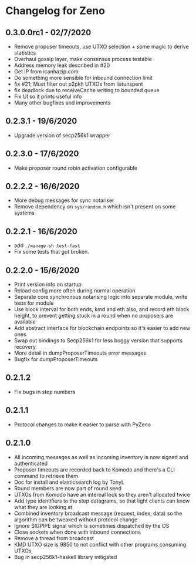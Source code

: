 # Changelog for Zeno

## 0.3.0.0rc1 - 02/7/2020

* Remove proposer timeouts, use UTXO selection + some magic to derive statistics
* Overhaul gossip layer, make consensus process testable
* Address memory leak described in #20
* Get IP from icanhazip.com
* Do something more sensible for inbound connection limit
* fix #21; Must filter out p2pkh UTXOs from listunspent
* fix deadlock due to receiveCache writing to bounded queue
* Fix UI so it prints useful info
* Many other bugfixes and improvements

## 0.2.3.1 - 19/6/2020

* Upgrade version of secp256k1 wrapper

## 0.2.3.0 - 17/6/2020

* Make proposer round robin activation configurable

## 0.2.2.2 - 16/6/2020

* More debug messages for sync notariser
* Remove dependency on `sys/random.h` which isn't present on some systems

## 0.2.2.1 - 16/6/2020

* add `./manage.sh test-fast`
* Fix some tests that got broken.

## 0.2.2.0 - 15/6/2020

* Print version info on startup
* Reload config more often during normal operation
* Separate core synchronous notarising logic into separate module, write tests for module
* Use block interval for both ends, kmd and eth also, and record eth block height, to prevent getting stuck in a round when no proposers are available
* Add abstract interface for blockchain endpoints so it's easier to add new ones
* Swap out bindings to Secp256k1 for less buggy version that supports recovery
* More detail in dumpProposerTimeouts error messages
* Bugfix for dumpProposerTimeouts

## 0.2.1.2

* Fix bugs in step numbers

## 0.2.1.1

* Protocol changes to make it easier to parse with PyZeno

## 0.2.1.0

* All incoming messages as well as incoming inventory is now signed and authenticated
* Proposer timeouts are recorded back to Komodo and there's a CLI command to retrieve them
* Doc for install and elasticsearch log by TonyL
* Round members are now part of round seed
* UTXOs from Komodo have an internal lock so they aren't allocated twice
* Add type identifiers to the step datagrams, so that light clients can know what they are looking at
* Combined inventory broadcast message (request, index, data) so the algorithm can be tweaked without protocol change
* Ignore SIGPIPE signal which is sometimes dispatched by the OS
* Close sockets when done with inbound connections
* Remove a thread from broadcast
* KMD UTXO size is 9850 to not conflict with other programs consuming UTXOs
* Bug in secp256k1-haskell library mitigated
